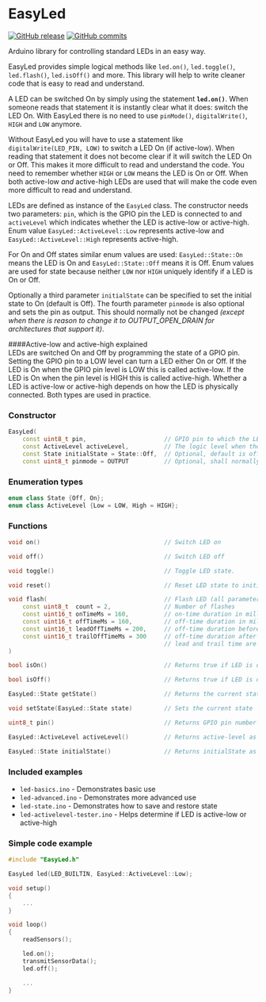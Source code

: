 # EasyLed  

[![GitHub release](https://img.shields.io/github/release/lnlp/EasyLed.svg)](https://github.com/lnlp/EasyLed/releases/latest) [![GitHub commits](https://img.shields.io/github/commits-since/lnlp/EasyLed/v1.0.0.svg)](https://github.com/lnlp/EasyLed/compare/v1.0.0...main)

Arduino library for controlling standard LEDs in an easy way.

EasyLed provides simple logical methods like `led.on()`, `led.toggle()`, `led.flash()`, `led.isOff()` and more. This library will help to write cleaner code that is easy to read and understand.

A LED can be switched On by simply using the statement **`led.on()`**. When someone reads that statement it is instantly clear what it does: switch the LED On. With EasyLed there is no need to use `pinMode()`, `digitalWrite()`, `HIGH` and `LOW` anymore.

Without EasyLed you will have to use a statement like `digitalWrite(LED_PIN, LOW)` to switch a LED On (if active-low). When reading that statement it does not become clear if it will switch the LED On or Off. This makes it more difficult to read and understand the code. You need to remember whether `HIGH` or `LOW` means the LED is On or Off. When both active-low *and* active-high LEDs are used that will make the code even more difficult to read and understand.

LEDs are defined as instance of the `EasyLed` class. The constructor needs two parameters: `pin`, which is the GPIO pin the LED is connected to and `activeLevel` which indicates whether the LED is active-low or active-high. Enum value `EasyLed::ActiveLevel::Low` represents active-low and `EasyLed::ActiveLevel::High` represents active-high.

For On and Off states similar enum values are used: `EasyLed::State::On` means the LED is On and `EasyLed::State::Off` means it is Off. Enum values are used for state because neither `LOW` nor `HIGH` uniquely identify if a LED is On or Off.

Optionally a third parameter `initialState` can be specified to set the initial state to On (default is Off).
The fourth parameter `pinmode` is also optional and sets the pin as output. This should normally not be changed
_(except when there is reason to change it to OUTPUT_OPEN_DRAIN for architectures that support it)_.

####Active-low and active-high explained  
LEDs are switched On and Off by programming the state of a GPIO pin. Setting the GPIO pin to a LOW level can turn a LED either On or Off. If the LED is On when the GPIO pin level is LOW this is called active-low. If the LED is On when the pin level is HIGH this is called active-high. Whether a LED is active-low or active-high depends on how the LED is physically connected. Both types are used in practice.

### Constructor

```cpp
EasyLed(
    const uint8_t pin,                      // GPIO pin to which the LED is connected.
    const ActiveLevel activeLevel,          // The logic level when the LED is on.
    const State initialState = State::Off,  // Optional, default is off.
    const uint8_t pinmode = OUTPUT          // Optional, shall normally not be changed.      
```   


### Enumeration types

```cpp
enum class State {Off, On};
enum class ActiveLevel {Low = LOW, High = HIGH};
```


### Functions

```cpp
void on()                                   // Switch LED on

void off()                                  // Switch LED off

void toggle()                               // Toggle LED state.

void reset()                                // Reset LED state to initialState.

void flash(                                 // Flash LED (all parameters are optional)
    const uint8_t  count = 2,               // Number of flashes
    const uint16_t onTimeMs = 160,          // on-time duration in milliseconds
    const uint16_t offTimeMs = 160,         // off-time duration in milliseconds
    const uint16_t leadOffTimeMs = 200,     // off-time duration before first flash
    const uint16_t trailOffTimeMs = 300     // off-time duration after last flash
                                            // lead and trail time are only used when LED is on
)

bool isOn()                                 // Returns true if LED is on, false otherwise

bool isOff()                                // Returns true if LED is off, false otherwise

EasyLed::State getState()                   // Returns the current state (On or Off)

void setState(EasyLed::State state)         // Sets the current state

uint8_t pin()                               // Returns GPIO pin number as specified in constructor

EasyLed::ActiveLevel activeLevel()          // Returns active-level as specified in constructor

EasyLed::State initialState()               // Returns initialState as specified in constructor
```

### Included examples

- `led-basics.ino` - Demonstrates basic use
- `led-advanced.ino` - Demonstrates more advanced use
- `led-state.ino` - Demonstrates how to save and restore state
- `led-activelevel-tester.ino` - Helps determine if LED is active-low or active-high


### Simple code example

```cpp
#include "EasyLed.h"

EasyLed led(LED_BUILTIN, EasyLed::ActiveLevel::Low);

void setup() 
{
    ...
}  

void loop() 
{ 
    readSensors();

    led.on();
    transmitSensorData();
    led.off();

    ...
}
```
